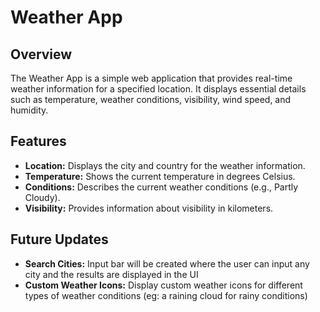 # Weather App

## Overview

The Weather App is a simple web application that provides real-time weather information for a specified location. It displays essential details such as temperature, weather conditions, visibility, wind speed, and humidity.

## Features

- **Location:** Displays the city and country for the weather information.
- **Temperature:** Shows the current temperature in degrees Celsius.
- **Conditions:** Describes the current weather conditions (e.g., Partly Cloudy).
- **Visibility:** Provides information about visibility in kilometers.

## Future Updates

- **Search Cities:** Input bar will be created where the user can input any city and the results are displayed in the UI
- **Custom Weather Icons:** Display custom weather icons for different types of weather conditions (eg: a raining cloud for rainy conditions)
